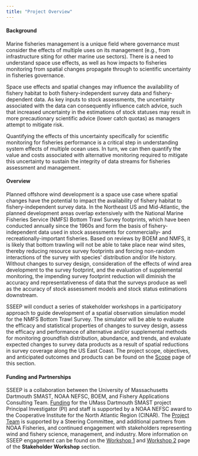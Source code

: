 ```yaml
---
title: "Project Overview"
---
```


#### **Background**

Marine fisheries management is a unique field where governance must consider the effects of multiple uses on its management (e.g., from infrastructure siting for other marine use sectors). There is a need to understand space use effects, as well as how impacts to fisheries monitoring from spatial changes propagate through to scientific uncertainty in fisheries governance.

Space use effects and spatial changes may influence the availability of fishery habitat to both fishery-independent survey data and fishery-dependent data. As key inputs to stock assessments, the uncertainty associated with the data can consequently influence catch advice, such that increased uncertainty in the estimations of stock statuses may result in more precautionary scientific advice (lower catch quotas) as managers attempt to mitigate risk.

Quantifying the effects of this uncertainty specifically for scientific monitoring for fisheries performance is a critical step in understanding system effects of multiple ocean uses. In turn, we can then quantify the value and costs associated with alternative monitoring required to mitigate this uncertainty to sustain the integrity of data streams for fisheries assessment and management.

#### **Overview**

Planned offshore wind development is a space use case where spatial changes have the potential to impact the availability of fishery habitat to fishery-independent survey data. In the Northeast US and Mid-Atlantic, the planned development areas overlap extensively with the National Marine Fisheries Service (NMFS) Bottom Trawl Survey footprints, which have been conducted annually since the 1960s and form the basis of fishery-independent data used in stock assessments for commercially- and recreationally-important fisheries. Based on reviews by BOEM and NMFS, it is likely that bottom trawling will not be able to take place near wind sites, thereby reducing resource survey footprints and forcing non-random interactions of the survey with species' distribution and/or life history. Without changes to survey design, consideration of the effects of wind area development to the survey footprint, and the evaluation of supplemental monitoring, the impending survey footprint reduction will diminish the accuracy and representativeness of data that the surveys produce as well as the accuracy of stock assessment models and stock status estimations downstream.

SSEEP will conduct a series of stakeholder workshops in a participatory approach to guide development of a spatial observation simulation model for the NMFS Bottom Trawl Survey. The simulator will be able to evaluate the efficacy and statistical properties of changes to survey design, assess the efficacy and performance of alternative and/or supplemental methods for monitoring groundfish distribution, abundance, and trends, and evaluate expected changes to survey data products as a result of spatial reductions in survey coverage along the US East Coast. The project scope, objectives, and anticipated outcomes and products can be found on the [Scope](project-scope.md) page of this section.

#### **Funding and Partnerships**

SSEEP is a collaboration between the University of Massachusetts Dartmouth SMAST, NOAA NEFSC, BOEM, and Fishery Applications Consulting Team. [Funding](project-funding.md) for the UMass Dartmouth SMAST project Principal Investigator (PI) and staff is supported by a NOAA NEFSC award to the Cooperative Institute for the North Atlantic Region (CINAR). The [Project Team](project-team.md) is supported by a Steering Committee, and additional partners from NOAA Fisheries, and continued engagement with stakeholders representing wind and fishery science, management, and industry. More information on SSEEP engagement can be found on the [Workshop 1](workshop_1.md) and [Workshop 2](workshop_2.md) page of the **Stakeholder Workshop** section.

